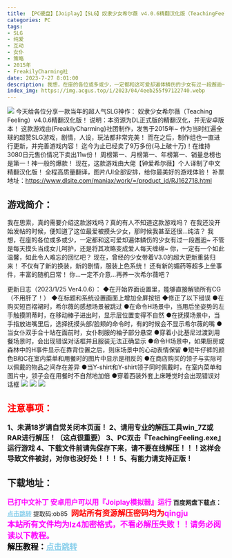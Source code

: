 ```yaml
---
title: 【PC硬盘】【Joiplay】【SLG】奴隶少女希尔薇 v4.0.6精翻汉化版（TeachingFeeling v4.0.6）
categories: PC
tags:
- SLG
- 纯爱
- 互动
- 女仆
- 策略
- 2015年
- FreakilyCharming社
date: 2023-7-27 8:01:00
description: 我想，在座的各位或多或少，一定都和这可爱却遍体鳞伤的少女有过一段邂逅~不管是每天摸头当成女儿呵护，还是将其攻略变成爱人每天缠绵~你，一定有一个如此温馨，如此令人难忘的回忆吧？现在，曾经的少女带着V3.0的超大更新重装归来！
index_img: https://img.acgus.top/i/2023/04/4eeb255f97122740.webp
---
```

![](https://img.acgus.top/i/2023/04/4eeb255f97122740.webp)
今天给各位分享一款当年的超人气SLG神作：
奴隶少女希尔薇（Teaching Feeling）v4.0.6精翻汉化版！
说明：本资源为DL正式版的精翻汉化，并无安卓版本！
这款游戏由{FreakilyCharming}社团制作，发售于2015年~
作为当时红遍全球的超赞SLG游戏，剧情，人设，玩法都非常完美！
而在之后，制作组也一直进行更新，并完善游戏内容！
迄今为止已经卖了9万多份(马上破十万)！在维持3080日元售价情况下卖出11w份！
周榜第一、月榜第一、年榜第一、销量总榜也是第一！神一般的爆款！
现在，这款游戏由大佬【钟爱希尔薇】个人译制了中文精翻汉化版！
全程高质量翻译，图片/UI全部安排，给你最美好的游戏体验！
补票地址：https://www.dlsite.com/maniax/work/=/product_id/RJ162718.html

## 游戏简介：
我在思索，真的需要介绍这款游戏吗？真的有人不知道这款游戏吗？
在我还没开始发帖的时候，便知道了这位最爱被摸头少女，那时候我甚至还很…纯洁？
我想，在座的各位或多或少，一定都和这可爱却遍体鳞伤的少女有过一段邂逅~
不管是每天摸头当成女儿呵护，还是将其攻略变成爱人每天缠绵~
你，一定有一个如此温馨，如此令人难忘的回忆吧？
现在，曾经的少女带着V3.0的超大更新重装归来！
不仅有了新的换装，新的剧情，服装上色系统！
还有新的媚药等超多上垒事件，丰富的随机日常！
你…一定不介意…再养一次希尔薇吧？

更新日志（2023/1/25 Ver4.0.6）：
◆在开始界面设置里，能够直接解锁所有CG（不用肝了！）
◆在标题和系统设置画面上增加全屏按钮
◆修正了以下错误
●在购买短百褶裙时，希尔薇的感想场景被跳过
●在命令H场景中，当用后坐姿势的左手触摸阴蒂时，在移动棒子进出时，显示层位置变得不自然
●在抚摸场景中，当手指放进嘴里后，选择抚摸头部/脸颊的命令时，有的时候会不显示希尔薇的嘴
●当女仆双手合十站在面前时，女仆制服的袖子部分悬空
●穿着小比基尼过渡到用餐场景时，会出现错误对话框并且服装无法正确显示
●命令H场景中，如果厨房或森林中的H事件显示在靠背位置之后，则床场景中的心动表情保留
●短牛仔裤的颜色B和C在室内菜单和用餐时的图片中显示是相反的
●在商店购买的领子与实际可以佩戴的物品之间存在差异
●当Y-shirt和Y-shirt领子同时佩戴时，在室内菜单和图片中，领子会在用餐时不自然地加倍
●穿着西装外套上床睡觉时会出现错误对话框
![](https://img.acgus.top/i/2023/04/cd328baa2c122752.webp)
![](https://img.acgus.top/i/2023/04/cf20f6f6fc122747.webp)
![](https://img.acgus.top/i/2023/04/52f980a3ac122743.webp)






## <font color=#FF0000 >注意事项：</font>
<font size=3><b>1、未满18岁请自觉关闭本页面！
2、请用专业的解压工具win_7Z或RAR进行解压！（这点很重要）
3、PC双击『TeachingFeeling.exe』运行游戏
4、下载文件前请先保存下来，请不要在线解压！！！这样会导致文件被封，对你也没好处！！！
5、有能力请支持正版！</b></font>

## 下载地址：
<font color=#FF00FF size=3><b>已打中文补丁</b></font>
<font color=#FF00FF size=3>**安卓用户可以用『Joiplay模拟器』运行**</font>
<b>百度网盘下载点：</b><a href="https://pan.baidu.com/s/1K2gvcygm3I7Kmf-CvQlcbA?pwd=ob85" style="color: #87CEEB;"><b>点击跳转</b></a> 提取码:ob85
<a style="padding: 0" href="https://post.qingju.org/AD/"><img style="max-width:100%" src="https://img.acgus.top/i/2024/07/478f689b8021d8d499ab43d21acf137a.gif" alt=""></a>
<b><font color=#FF0000 size=4>网站所有资源解压密码均为</b></font><b><font color=#FF00FF size=4>qingju</font><font color=#FF0000 ></font></b><br><b><font color=#FF00FF size=4>本站所有文件均为lz4加密格式，不看必解压失败！！请务必阅读以下教程。</b></font><br><b><font color=#000 size=4>解压教程：</b><a href="https://post.qingju.org/tutorial/000/" style="color: #87CEEB;"><b>点击跳转</b></a>